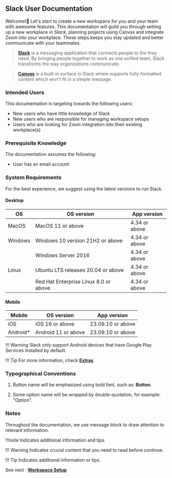 <br>

## Slack User Documentation

Welcome!👋 Let's start to create a new workspace for you and your team with awesome features. This documentation will guild you through setting up a new workplace in *Slack*, planning projects using Canvas and integrate Zoom into your workplace. These steps keeps you stay updated and better communicate with your teammates.  
> **[Slack](https://slack.com/help/articles/115004071768-What-is-Slack-)** is a messaging application that connects people to the they need. By bringing people together to work as one unified team, Slack transforms the way organizations communicate.  

> **[Canvas](https://slack.com/help/articles/203950418-Use-a-canvas-in-Slack)** is a built-in surface in Slack where supports fully-formatted content which won't fit in a simple message. 


### Intended Users

This documentation is targeting towards the following users:

* New users who have little knowledge of Slack
* New users who are responsible for managing workspace setups
* Users who are looking for Zoom integration into their existing workplace(s)

### Prerequisite Knowledge

The documentation assumes the following:

* User has an email account  

### System Requirements
For the best experience, we suggest using the latest versions to run Slack.  

#### Desktop
| OS       | OS version                          | App version |
|----------|-------------------------------------|-------------|
| MacOS    | MacOS 11 or above                   | 4.34 or above |
| Windows  | Windows 10 version 21H2 or above   | 4.34 or above |
|          | Windows Server 2016                 | 4.34 or above |
| Linux    | Ubuntu LTS releases 20.04 or above | 4.34 or above |
|          | Red Hat Enterprise Linux 8.0 or above | 4.34 or above |

#### Mobile
| Mobile   | OS version             | App version    |
|----------|------------------------|----------------|
| iOS      | iOS 16 or above       | 23.09.10 or above |
| Android* | Android 11 or above   | 23.09.10 or above |

!!! Warning
    Slack only support Android devices that have Google Play Services installed by default. 

!!! Tip
    For more information, check [**Extras**](https://slack.com/help/articles/115002037526-System-requirements-for-using-Slack).  


### Typographical Conventions 

1. Button name will be emphasized using bold font, such as: **Button**.

2. Some option name will be wrapped by double-quotation, for example: "Option".


### Notes 
Throughout the documentation, we use message block to draw attention to relevant information.  

!!!note
    Indicates additional information and tips.  

!!! Warning
    Indicates crucial content that you need to read before continue. 

!!! Tip
    Indicates additional information or tips. 
<br>


See next : **[Workspace Setup](workspace_setup.md)**
